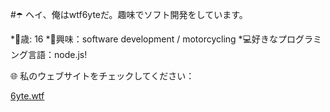 #☂️ ヘイ、俺はwtf6yteだ。趣味でソフト開発をしています。



*🔞歳: 16
*💫興味：software development / motorcycling
*💻好きなプログラミング言語：node.js!


🌐 私のウェブサイトをチェックしてください：

[6yte.wtf](https://6yte.wtf/)
